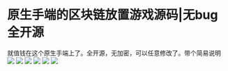 # 原生手端的区块链放置游戏源码|无bug全开源

就值钱在这个原生手端上了。全开源，无加密，可以任意修改了。带个简易说明
[![](https://wukongymw.com/wp-content/uploads/2023/01/1674137426-3bbd727f6320680.jpg)](https://wukongymw.com/wp-content/uploads/2023/01/1674137426-3bbd727f6320680.jpg)
[![](https://wukongymw.com/wp-content/uploads/2023/01/1674137424-53393dbbad8ff69.jpg)](https://wukongymw.com/wp-content/uploads/2023/01/1674137424-53393dbbad8ff69.jpg)
[![](https://wukongymw.com/wp-content/uploads/2023/01/1674137422-3918ab9d5ac7147.jpg)](https://wukongymw.com/wp-content/uploads/2023/01/1674137422-3918ab9d5ac7147.jpg)
[![](https://wukongymw.com/wp-content/uploads/2023/01/1674137419-038952fd95c1a57.png)](https://wukongymw.com/wp-content/uploads/2023/01/1674137419-038952fd95c1a57.png)
[![](https://wukongymw.com/wp-content/uploads/2023/01/1674137417-2cf28e362f37cec.png)](https://wukongymw.com/wp-content/uploads/2023/01/1674137417-2cf28e362f37cec.png)
[![](https://wukongymw.com/wp-content/uploads/2023/01/1674137415-7702667eb5bbf96.png)](https://wukongymw.com/wp-content/uploads/2023/01/1674137415-7702667eb5bbf96.png)